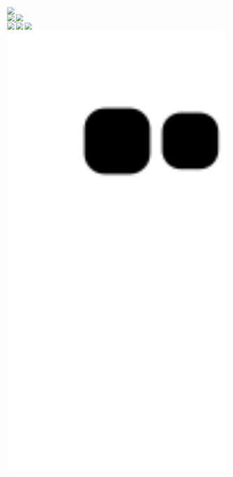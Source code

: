 <img align="center" height="312em" src="https://github-readme-streak-stats.herokuapp.com/?user=marcelgbecheanu&theme=dark"/>
<div>
  <a href="https://github.com/marcelgbecheanu">
  <img height="180em" src="https://github-readme-stats.vercel.app/api/?username=marcelgbecheanu&show_icons=true&title_color=fff&icon_color=fff&text_color=9f9f9f&bg_color=151515&count_private=true&include_all_commits=true"/>
  <img height="180em" src="https://github-readme-stats.vercel.app/api/top-langs/?username=marcelgbecheanu&layout=compact&show_icons=true&title_color=fff&icon_color=fff&text_color=9f9f9f&bg_color=151515&count_private=true&langs_count=7"/>
</div>
  
<div> 
 <a href="https://discord.gg/pDbY76q8Qf" target="_blank"><img src="https://img.shields.io/badge/Discord-7289DA?style=for-the-badge&logo=discord&logoColor=white" target="_blank"></a> 
  <a href = "mailto:contatorafaballerini@gmail.com"><img src="https://img.shields.io/badge/-Gmail-%23333?style=for-the-badge&logo=gmail&logoColor=white" target="_blank"></a>
  <a href="https://www.linkedin.com/in/rafaella-ballerini-45875016a" target="_blank"><img src="https://img.shields.io/badge/-LinkedIn-%230077B5?style=for-the-badge&logo=linkedin&logoColor=white" target="_blank"></a>
</div>
  
<img align="left" width="800em" src="https://github.com/marcelgbecheanu/marcelgbecheanu/blob/output/github-contribution-grid-snake.svg"/>
  

